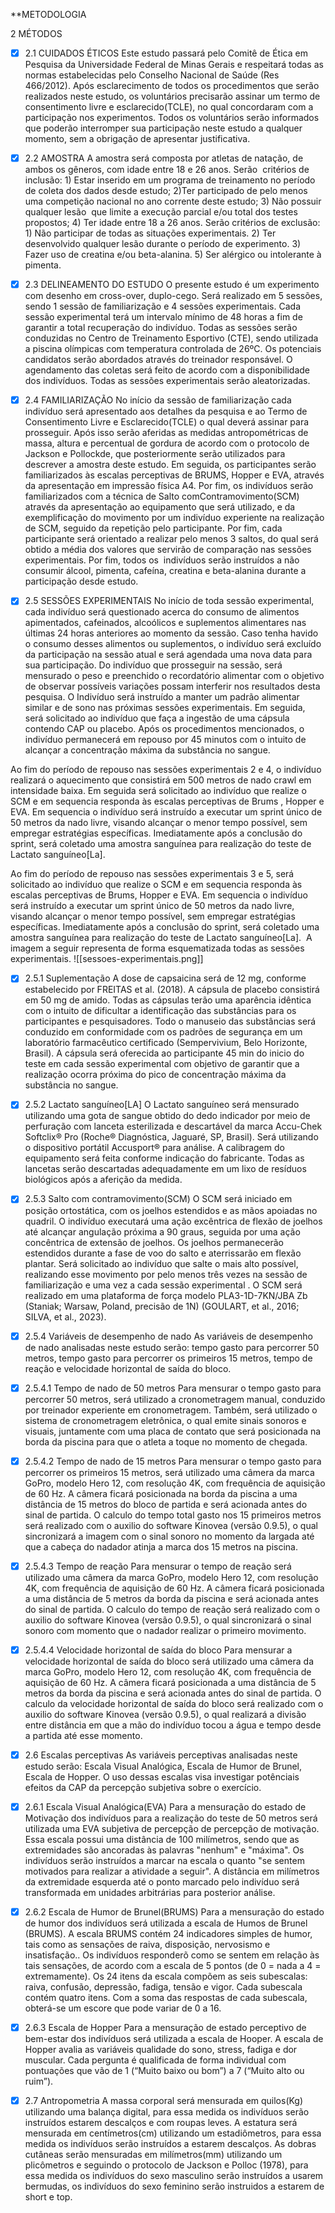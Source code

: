 **METODOLOGIA

2 MÉTODOS

- [x] 2.1 CUIDADOS ÉTICOS
Este estudo passará pelo Comitê de Ética em Pesquisa da Universidade Federal de Minas Gerais e respeitará todas as normas estabelecidas pelo Conselho Nacional de Saúde (Res 466/2012). Após esclarecimento de todos os procedimentos que serão realizados neste estudo, os voluntários precisarão assinar um termo de consentimento livre e esclarecido(TCLE), no qual concordaram com a participação nos experimentos. Todos os voluntários serão informados que poderão interromper  sua participação neste estudo a qualquer momento, sem a obrigação de apresentar justificativa.

- [x] 2.2 AMOSTRA
A amostra será composta por atletas de natação, de ambos os gêneros, com idade entre 18 e 26 anos. Serão  critérios de inclusão: 1) Estar inserido em um programa de treinamento no período de coleta dos dados desde estudo; 2)Ter participado de pelo menos uma competição nacional no ano corrente deste estudo; 3) Não possuir qualquer lesão  que limite a execução parcial e/ou total dos testes propostos; 4) Ter idade entre 18 a 26 anos. Serão critérios de exclusão: 1) Não participar de todas as situações experimentais. 2) Ter desenvolvido qualquer lesão durante o período de experimento. 3) Fazer uso de creatina e/ou beta-alanina. 5) Ser alérgico ou intolerante à pimenta. 

- [x] 2.3 DELINEAMENTO DO ESTUDO
O presente estudo é um experimento com desenho em cross-over, duplo-cego. Será realizado em 5 sessões, sendo 1 sessão de familiarização e 4 sessões experimentais. Cada sessão experimental terá um intervalo mínimo de 48 horas a fim de garantir a total recuperação do indivíduo. Todas as sessões serão conduzidas no Centro de Treinamento Esportivo (CTE), sendo utilizada a piscina olímpicas com temperatura controlada de 26ºC. Os potenciais candidatos serão abordados através do treinador responsável. O agendamento das coletas será feito de acordo com a disponibilidade dos indivíduos. Todas as sessões experimentais serão aleatorizadas.


- [x] 2.4 FAMILIARIZAÇÃO
No início da sessão de familiarização cada indivíduo será apresentado aos detalhes da pesquisa e ao Termo de Consentimento Livre e Esclarecido(TCLE) o qual deverá assinar para prosseguir. Após isso serão aferidas as medidas antropométricas de massa, altura e percentual de gordura de acordo com o protocolo de Jackson e Pollockde, que posteriormente serão utilizados para descrever a amostra deste estudo. Em seguida, os participantes serão familiarizados  às escalas perceptivas de BRUMS, Hopper e EVA, através da apresentação em impressão física A4. Por fim, os indivíduos serão familiarizados com a técnica de Salto comContramovimento(SCM) através da apresentação ao equipamento que será utilizado, e da exemplificação do movimento por um indivíduo experiente na realização de SCM, seguido da repetição pelo participante. Por fim, cada participante será orientado a realizar pelo menos 3 saltos, do qual será obtido a média dos valores que servirão de comparação nas sessões  experimentais. Por fim, todos os  indivíduos serão instruídos a não consumir álcool, pimenta, cafeína, creatina e beta-alanina durante a participação desde estudo.



- [x] 2.5 SESSÕES EXPERIMENTAIS
No início de toda sessão experimental, cada indivíduo será questionado acerca do consumo de alimentos apimentados, cafeinados, alcoólicos e suplementos alimentares nas últimas 24 horas anteriores ao momento da sessão. Caso tenha havido o consumo desses alimentos ou suplementos, o indivíduo será excluído da participação na sessão atual e será agendada uma nova data para sua participação. Do indivíduo que prosseguir na sessão, será mensurado o peso e preenchido o recordatório alimentar com o objetivo de observar possíveis variações possam interferir nos resultados desta pesquisa. O Indivíduo será instruído a manter um padrão alimentar similar e de sono nas próximas sessões experimentais. Em seguida, será solicitado ao indivíduo que faça a ingestão de uma cápsula contendo CAP ou placebo. Após os procedimentos mencionados, o indivíduo permanecerá em repouso por 45 minutos com o intuito de alcançar a concentração máxima da substância no sangue. 

Ao fim do período de repouso nas sessões experimentais 2 e 4, o indivíduo realizará o aquecimento que consistirá em 500 metros de nado crawl em intensidade baixa. Em seguida será solicitado ao indivíduo que realize o SCM e em sequencia responda às escalas perceptivas de Brums , Hopper e EVA. Em sequencia o indivíduo será instruído a executar um sprint único de 50 metros da nado livre, visando alcançar o menor tempo possível, sem empregar estratégias específicas. Imediatamente após a conclusão do sprint, será coletado uma amostra sanguínea para realização do teste de Lactato sanguíneo[La]. 

Ao fim do período de repouso nas sessões experimentais 3 e 5, será solicitado ao indivíduo que realize o SCM e em sequencia responda às escalas perceptivas de Brums, Hopper e EVA. Em sequencia o indivíduo será instruído a executar um sprint único de 50 metros da nado livre, visando alcançar o menor tempo possível, sem empregar estratégias específicas. Imediatamente após a conclusão do sprint, será coletado uma amostra sanguínea para realização do teste de Lactato sanguíneo[La].  A imagem a seguir representa de forma esquematizada todas as sessões experimentais.
![[sessoes-experimentais.png]]

  

- [x] 2.5.1 Suplementação
A dose de capsaicina será de 12 mg, conforme estabelecido por FREITAS et al. (2018). A cápsula de placebo consistirá em 50 mg de amido. Todas as cápsulas terão uma aparência idêntica com o intuito de dificultar a identificação das substâncias para os participantes e pesquisadores. Todo o manuseio das substâncias será conduzido em conformidade com os padrões de segurança em um laboratório farmacêutico certificado (Sempervivium, Belo Horizonte, Brasil). A cápsula será oferecida ao participante 45 min do inicio do teste em cada sessão experimental com objetivo de garantir que a realização ocorra próxima do pico de concentração máxima da substância no sangue. 

  

- [x] 2.5.2 Lactato sanguíneo[LA]
O Lactato sanguíneo será mensurado utilizando uma gota de sangue obtido do dedo indicador por meio de perfuração com lanceta esterilizada e descartável da marca Accu-Chek Softclix® Pro (Roche® Diagnóstica, Jaguaré, SP, Brasil). Será utilizando o dispositivo portátil Accusport® para análise. A calibragem do equipamento será feita conforme indicação do fabricante. Todas as lancetas serão descartadas adequadamente em um lixo de resíduos biológicos após a aferição da medida.

  

- [x] 2.5.3 Salto com contramovimento(SCM)
O SCM será iniciado em posição ortostática, com os joelhos estendidos e as mãos apoiadas no quadril. O indivíduo executará uma ação excêntrica de flexão de joelhos até alcançar angulação próxima a 90 graus, seguida por uma ação concêntrica de extensão de joelhos. Os joelhos permanecerão estendidos durante a fase de voo do salto e aterrissarão em flexão plantar. Será solicitado ao indivíduo que salte o mais alto possível, realizando esse movimento por pelo menos três vezes na sessão de familiarização e uma vez a cada sessão experimental . O SCM será realizado em uma plataforma de força modelo PLA3-1D-7KN/JBA Zb (Staniak; Warsaw, Poland, precisão de 1N) (GOULART, et al., 2016; SILVA, et al., 2023).

- [x] 2.5.4 Variáveis de desempenho de nado
As variáveis de desempenho de nado analisadas neste estudo serão: tempo gasto para percorrer 50 metros, tempo gasto para percorrer os primeiros 15 metros, tempo de reação e velocidade horizontal de saída do bloco.

- [x] 2.5.4.1 Tempo de nado de 50 metros
Para mensurar o tempo gasto para percorrer 50 metros, será utilizado a cronometragem manual, conduzido por treinador experiente em cronometragem. Também, será utilizado o sistema de cronometragem eletrônica, o qual emite sinais sonoros e visuais, juntamente com uma placa de contato que será posicionada na borda da piscina para que o atleta a toque no momento de chegada.

- [x] 2.5.4.2 Tempo de nado de 15 metros
Para mensurar o tempo gasto para percorrer os primeiros 15 metros, será utilizado uma câmera da marca GoPro, modelo Hero 12, com resolução 4K, com frequência de aquisição de 60 Hz. A câmera ficará posicionada na borda da piscina a uma distância de 15 metros do bloco de partida e será acionada antes do sinal de partida. O calculo do tempo total gasto nos 15 primeiros metros será realizado com o auxilio do software Kinovea (versão 0.9.5), o qual sincronizará a imagem com o sinal sonoro no momento da largada até que a cabeça do nadador atinja a marca dos 15 metros na piscina.

- [x] 2.5.4.3 Tempo de reação 
Para mensurar o tempo de reação será utilizado uma câmera da marca GoPro, modelo Hero 12, com resolução 4K, com frequência de aquisição de 60 Hz. A câmera ficará posicionada a uma distância de 5 metros da borda da piscina e será acionada antes do sinal de partida. O calculo do tempo de reação será realizado com o auxilio do software Kinovea (versão 0.9.5), o qual sincronizará o sinal sonoro com momento que o nadador realizar o primeiro movimento.

- [x] 2.5.4.4 Velocidade horizontal de saída do bloco 
Para mensurar a velocidade horizontal de saída do bloco será utilizado uma câmera da marca GoPro, modelo Hero 12, com resolução 4K, com frequência de aquisição de 60 Hz. A câmera ficará posicionada a uma distância de 5 metros da borda da piscina e será acionada antes do sinal de partida. O calculo da velocidade horizontal de saída do bloco será realizado com o auxilio do software Kinovea (versão 0.9.5), o qual realizará a divisão entre distância em que a mão do indivíduo tocou a água e tempo desde a partida até esse momento.

- [x] 2.6 Escalas perceptivas
As variáveis perceptivas analisadas neste estudo serão: Escala Visual Analógica,  Escala de Humor de Brunel, Escala de Hopper. O uso dessas escalas visa investigar potênciais efeitos da CAP da percepção subjetiva sobre o exercício.

- [x] 2.6.1 Escala Visual Analógica(EVA)
Para a mensuração do estado de Motivação dos indivíduos para a realização do teste de 50 metros será utilizada uma EVA subjetiva de percepção de percepção de motivação. Essa escala possui uma distância de 100 milímetros, sendo que as extremidades são ancoradas às palavras "nenhum" e "máxima". Os indivíduos serão instruídos a marcar na escala o quanto "se sentem motivados para realizar a atividade a seguir". A distância em milímetros da extremidade esquerda até o ponto marcado pelo indivíduo será transformada em unidades arbitrárias para posterior análise.

- [x] 2.6.2 Escala de Humor de Brunel(BRUMS)
Para a mensuração do estado de humor dos indivíduos será utilizada a escala de Humos de Brunel (BRUMS). A escala  BRUMS contém 24 indicadores simples de humor, tais como as sensações de raiva, disposição, nervosismo e insatisfação.. Os indivíduos responderõ como se sentem em relação às tais sensações, de acordo com a escala de 5 pontos (de 0 = nada a 4 = extremamente). Os 24 itens da escala compõem as seis subescalas: raiva, confusão, depressão, fadiga, tensão e vigor. Cada subescala contém quatro itens. Com a soma das respostas de cada subescala, obterá-se um escore que pode variar de 0 a 16. 

- [x] 2.6.3 Escala de Hopper
Para a mensuração de estado perceptivo de bem-estar dos indivíduos será utilizada a escala de Hooper. A escala de Hopper avalia as variáveis qualidade do sono, stress, fadiga e dor muscular. Cada pergunta é qualificada de forma individual com pontuações que vão de 1 (“Muito baixo ou bom”) a 7 (“Muito alto ou ruim”).

- [x] 2.7 Antropometria
A massa corporal será mensurada em quilos(Kg) utilizando uma balança digital, para essa medida os indivíduos serão instruídos estarem descalços e com roupas leves. A estatura será mensurada em centímetros(cm) utilizando um estadiômetros, para essa medida os indivíduos serão instruídos a estarem descalços. As dobras cutâneas serão mensuradas em milímetros(mm) utilizando um plicômetros e seguindo o protocolo de Jackson e Polloc (1978), para essa medida os indivíduos do sexo masculino serão instruídos a usarem bermudas, os indivíduos do sexo feminino serão instruidos  a estarem de short e top. 
